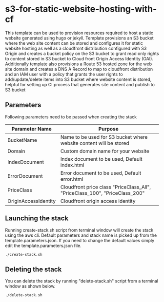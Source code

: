 # s3-for-static-website-hosting-with-cf
This template can be used to provision resources required to host a static website generated using hugo or jekyll. Template provisions an S3 bucket where the web site content can be stored and configures it for static website hosting as well as a cloudfront distribution configured with S3 Origin and creates a bucket policy on the S3 bucket to grant read only rights to content stored in S3 bucket to Cloud front Origin Access Identity (OAI). Additionally template also provisions a Route 53 hosted zone for the web site domain and creates a DNS A Record to map to cloudfront distribution and an IAM user with a policy that grants the user rights to add/update/delete items into S3 bucket where website content is stored, helpful for setting up CI process that generates site content and publish to S3 bucket 

## Parameters
Following parameters need to be passed when creating the stack

Parameter Name                      |   Purpose
------------------------------      |   -----------------------------------------------------------------------
BucketName                          |   Name to be used for S3 bucket where website content will be stored
Domain                              |   Custom domain name for your website
IndexDocument                       |   Index document to be used, Default index.html
ErrorDocument                       |   Error document to be used, Default error.html
PriceClass                          |   Cloudfront price class "PriceClass_All", "PriceClass_100", "PriceClass_200"
OriginAccessIdentity                |   Cloudfront origin access identity

## Launching the stack
Running create-stack.sh script from terminal window will create the stack using the aws cli. Default parameters and stack name is picked up from the template.parameters.json. If you need to change the default values simply edit the template.parameters.json file.

```
./create-stack.sh
```


## Deleting the stack
You can delete the stack by running "delete-stack.sh" script from a terminal window as shown below.

```
./delete-stack.sh
```

